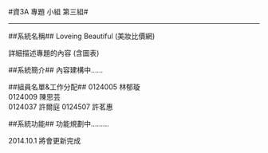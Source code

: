 #資3A 專題 小組 第三組#

------------------------------------

##系統名稱##
 Loveing Beautiful (美妝比價網)
 
 詳細描述專題的內容 (含圖表)

##系統簡介##
  內容建構中......

##組員名單&工作分配##
    0124005 林郁璇  
    0124009 陳思芸  
    0124037 許爾庭
    0124507 許茗惠

##系統功能##
  功能規劃中.........
    
    



2014.10.1 將會更新完成
